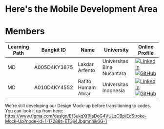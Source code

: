 # Here's the Mobile Development Area
# Members
| Learning Path | Bangkit ID   | Name                       | University                  | Online Profile                                 
|---------------|--------------|----------------------------|-----------------------------|------------------------------------------
| MD            | A005D4KY3875 | Lakdar Arfento             | Universitas Bina Nusantara  | [![LinkedIn](https://img.shields.io/badge/linkedin-%230077B5.svg?style=for-the-badge&logo=linkedin&logoColor=white)](https://linkedin.com/in/lakdar-arfento/) [![GitHub](https://img.shields.io/badge/github-121013?style=for-the-badge&logo=github&logoColor=white)](https://github.com/arfento) 
| MD            | A010D4KY4552 | Rafito Humam Abrar         | Universitas Indonesia       | [![LinkedIn](https://img.shields.io/badge/linkedin-%230077B5.svg?style=for-the-badge&logo=linkedin&logoColor=white)](https://linkedin.com/in/rafito-humam-b28120214) [![GitHub](https://img.shields.io/badge/github-121013?style=for-the-badge&logo=github&logoColor=white)](https://github.com/rafitohumam) 

We're still developing our Design Mock-up before transitioning to codes. You can look it up from here:
https://www.figma.com/design/Ef3ukqXf9IaDoG4VULzCBp/EdStroke-Mock-Up?node-id=1-1728&t=ET3ji4Jbgmnhik6G-1
